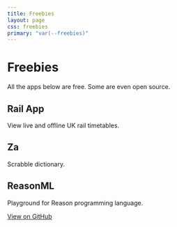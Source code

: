 ```yaml
---
title: Freebies
layout: page
css: freebies
primary: "var(--freebies)"
---
```


# Freebies

All the apps below are free. Some are even open source.

<div class="grid">

<div class="grid__tile">

<Icon name="rail-app" />

## Rail App

View live and offline UK rail timetables.

<AppStoreLink href="https://apps.apple.com/us/app/railapp/id1435522644?mt=8" />

</div>

<div class="grid__tile">

<Icon name="za" />

## Za

Scrabble dictionary.

<AppStoreLink href="https://apps.apple.com/us/app/za-scrabble-word-lookup/id1159847785?mt=8" reuseSvg />

</div>

<div class="grid__tile">

<Icon name="reason-ml" />

## ReasonML

Playground for Reason programming language.

<AppStoreLink href="https://apps.apple.com/us/app/reasonml/id1507769834?mt=8" reuseSvg />

<a href="https://github.com/jacobp100/reasonml-playground-native">View on GitHub</a>

</div>

</div>

<LegalLinks />
